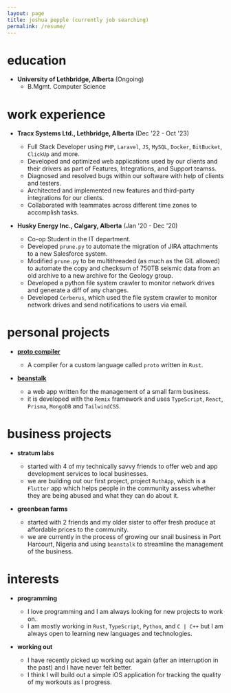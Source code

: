 ```yaml
---
layout: page
title: joshua pepple (currently job searching)
permalink: /resume/
---
```


# education
- **University of Lethbridge, Alberta** (Ongoing)
  - B.Mgmt. Computer Science

# work experience
- **Tracx Systems Ltd., Lethbridge, Alberta** (Dec '22 - Oct '23)
  - Full Stack Developer using `PHP`, `Laravel`, `JS`, `MySQL`, `Docker`, `BitBucket`, `ClickUp` and more.
  - Developed and optimized web applications used by our clients and their drivers as part of Features, Integrations, and Support teamss.
  - Diagnosed and resolved bugs within our software with help of clients and testers.
  - Architected and implemented new features and third-party integrations for our clients.
  - Collaborated with teammates across different time zones to accomplish tasks.

- **Husky Energy Inc., Calgary, Alberta** (Jan '20 - Dec '20)
  - Co-op Student in the IT department.
  - Developed `prune.py` to automate the migration of JIRA attachments to a new Salesforce system.
  - Modified `prune.py` to be multithreaded (as much as the GIL allowed) to automate the copy and checksum of 750TB seismic data from an old archive to a new archive for the Geology group.
  - Developed a python file system crawler to monitor network drives and generate a diff of any changes.
  - Developed `Cerberus`, which used the file system crawler to monitor network drives and send notifications to users via email.

# personal projects
- **[proto compiler](https://github.com/pepplejoshua/proto)**
  - A compiler for a custom language called `proto` written in `Rust`.

- **[beanstalk](https://github.com/pepplejoshua/beanstalk)**
  - a web app written for the management of a small farm business.
  - it is developed with the `Remix` framework and uses `TypeScript`, `React`, `Prisma`, `MongoDB` and
  `TailwindCSS`.

# business projects
- **stratum labs**
  - started with 4 of my technically savvy friends to offer web and app development services to local businesses.
  - we are building out our first project, project `RuthApp`, which is a `Flutter` app which helps people in the community assess whether they are being abused and what they can do about it.

- **greenbean farms**
  - started with 2 friends and my older sister to offer fresh produce at affordable prices to the community.
  - we are currently in the process of growing our snail business in Port Harcourt, Nigeria and using `beanstalk` to streamline the management of the business.

# interests
- **programming**
  - I love programming and I am always looking for new projects to work on.
  - I am mostly working in `Rust`, `TypeScript`, `Python`, and `C | C++` but I am always open to learning new languages and technologies.

- **working out**
  - I have recently picked up working out again (after an interruption in the past) and I have never felt better.
  - I think I will build out a simple iOS application for tracking the quality of my workouts as I progress.